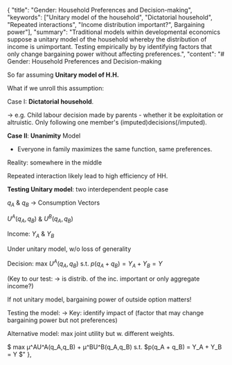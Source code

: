 

{
    "title": "Gender: Household Preferences and Decision-making",
    "keywords": ["Unitary model of the household", "Dictatorial household", "Repeated interactions", "Income distribution important?", Bargaining power"],
    "summary": "Traditional models within developmental economics suppose a unitary model of the household whereby the distribution of income is unimportant. Testing empirically by  by identifying factors that only change bargaining power without affecting preferences.",
    "content": "# Gender: Household Preferences and Decision-making

So far assuming **Unitary model of H.H.**

What if we unroll this assumption:

Case I: **Dictatorial household**.

-> e.g. Child labour decision made by parents - whether it be exploitation or altruistic. Only following one member's (imputed)decisions(/imputed).

**Case II**: **Unanimity** Model
- Everyone in family maximizes the same function, same preferences.

Reality: somewhere in the middle

Repeated interaction likely lead to high efficiency of HH.

**Testing Unitary model**: two interdependent people case

$q_A$ & $q_B$ -> Consumption Vectors

$U^A(q_A,q_B)$ & $U^B(q_A,q_B)$

Income: $Y_A$ & $Y_B$

Under unitary model, w/o loss of generality

Decision:  max $U^A(q_A,q_B)$ 
s.t. $p(q_A + q_B) = Y_A + Y_B = Y$

(Key to our test: 
->  is distrib. of the inc. important or only aggregate income?)

If not unitary model, 
bargaining power of outside option matters!

Testing the model:
-> Key: identify impact of (factor that may change bargaining power but not preferences)

Alternative model: max joint utility but w. different weights.

$ max μ^AU^A(q_A,q_B) + μ^BU^B(q_A,q_B)
s.t. $p(q_A + q_B) = Y_A + Y_B = Y $"
},

